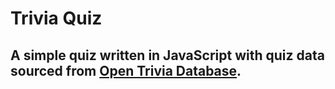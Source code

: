 # Trivia Quiz

## A simple quiz written in JavaScript with quiz data sourced from [Open Trivia Database](https://opentdb.com/).
